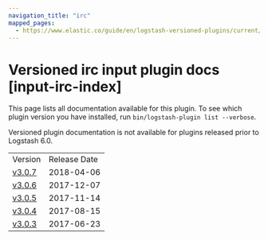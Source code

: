 ```yaml
---
navigation_title: "irc"
mapped_pages:
  - https://www.elastic.co/guide/en/logstash-versioned-plugins/current/input-irc-index.html
---
```


# Versioned irc input plugin docs [input-irc-index]

This page lists all documentation available for this plugin. To see which plugin version you have installed, run `bin/logstash-plugin list --verbose`.

Versioned plugin documentation is not available for plugins released prior to Logstash 6.0.

| | |
| :- | :- |
| Version | Release Date |
| [v3.0.7](v3-0-7-plugins-inputs-irc.md) | 2018-04-06 |
| [v3.0.6](v3-0-6-plugins-inputs-irc.md) | 2017-12-07 |
| [v3.0.5](v3-0-5-plugins-inputs-irc.md) | 2017-11-14 |
| [v3.0.4](v3-0-4-plugins-inputs-irc.md) | 2017-08-15 |
| [v3.0.3](v3-0-3-plugins-inputs-irc.md) | 2017-06-23 |
